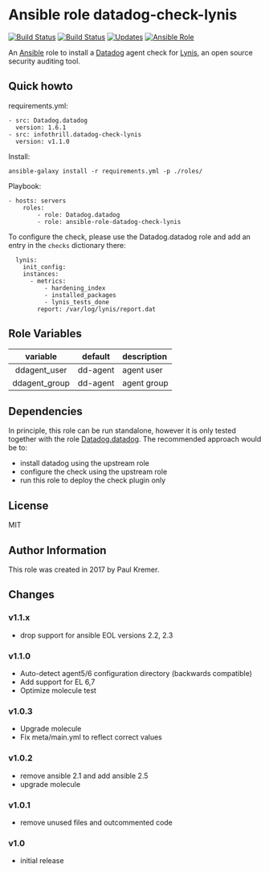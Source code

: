 # Ansible role datadog-check-lynis

[![Build Status](https://img.shields.io/travis/infothrill/ansible-role-datadog-check-lynis/master.svg?label=travis_master)](https://travis-ci.org/infothrill/ansible-role-datadog-check-lynis)
[![Build Status](https://img.shields.io/travis/infothrill/ansible-role-datadog-check-lynis/develop.svg?label=travis_develop)](https://travis-ci.org/infothrill/ansible-role-datadog-check-lynis)
[![Updates](https://pyup.io/repos/github/infothrill/ansible-role-datadog-check-lynis/shield.svg)](https://pyup.io/repos/github/infothrill/ansible-role-datadog-check-lynis/)
[![Ansible Role](https://img.shields.io/ansible/role/22962.svg)](https://galaxy.ansible.com/infothrill/datadog-check-lynis/)


An [Ansible](http://www.ansible.com) role to install a
[Datadog](https://www.datadoghq.com) agent check for
[Lynis](https://cisofy.com/lynis/), an open source security auditing tool.

## Quick howto

requirements.yml:

	- src: Datadog.datadog
	  version: 1.6.1
	- src: infothrill.datadog-check-lynis
	  version: v1.1.0

Install:

	ansible-galaxy install -r requirements.yml -p ./roles/

Playbook:

    - hosts: servers
        roles:
		    - role: Datadog.datadog
		    - role: ansible-role-datadog-check-lynis

To configure the check, please use the Datadog.datadog role and add an entry
in the `checks` dictionary there:

	  lynis:
	    init_config:
	    instances:
          - metrics:
		      - hardening_index
		      - installed_packages
		      - lynis_tests_done
		    report: /var/log/lynis/report.dat

## Role Variables

|       variable             | default  | description     |
|:--------------------------:|:--------:|:----------------|
| ddagent_user               | dd-agent | agent user      |
| ddagent_group              | dd-agent | agent group     |

## Dependencies

In principle, this role can be run standalone, however it is only tested together
with the role [Datadog.datadog](https://galaxy.ansible.com/Datadog/datadog/).
The recommended approach would be to:

* install datadog using the upstream role
* configure the check using the upstream role
* run this role to deploy the check plugin only

## License

MIT

## Author Information

This role was created in 2017 by Paul Kremer.


## Changes

### v1.1.x

* drop support for ansible EOL versions 2.2, 2.3

### v1.1.0

* Auto-detect agent5/6 configuration directory (backwards compatible)
* Add support for EL 6,7
* Optimize molecule test

### v1.0.3

* Upgrade molecule
* Fix meta/main.yml to reflect correct values

### v1.0.2

* remove ansible 2.1 and add ansible 2.5
* upgrade molecule

### v1.0.1

* remove unused files and outcommented code

### v1.0

* initial release
